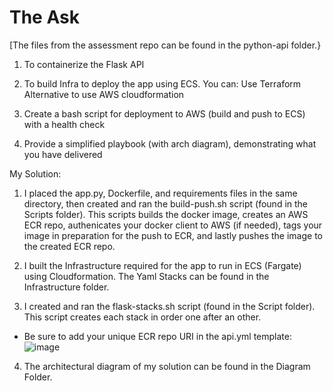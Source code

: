 # The Ask

[The files from the assessment repo can be found in the python-api folder.}

1. To containerize the Flask API

2. To build Infra to deploy the app using ECS. You can:
Use Terraform
Alternative to use AWS cloudformation

3. Create a bash script for deployment to AWS (build and push to ECS) with a health check

4. Provide a simplified playbook (with arch diagram), demonstrating what you have delivered


My Solution:

1. I placed the app.py, Dockerfile, and requirements files in the same directory, then created and ran the build-push.sh script (found in the Scripts folder). This scripts builds the docker image, creates an AWS ECR repo, authenicates your docker client to AWS (if needed), tags your image in preparation for the push to ECR, and lastly pushes the image to the created ECR repo.

2. I built the Infrastructure required for the app to run in ECS (Fargate) using Cloudformation. The Yaml Stacks can be found in the Infrastructure folder.

3. I created and ran the flask-stacks.sh script (found in the Script folder). This script creates each stack in order one after an other.
 - Be sure to add your unique ECR repo URI in the api.yml template:
![image](https://github.com/Marvyn1/The-Ask/assets/31973628/7dd75f78-d416-44ae-9b64-3ecc72e1e2d4)



4. The architectural diagram of my solution can be found in the Diagram Folder.



